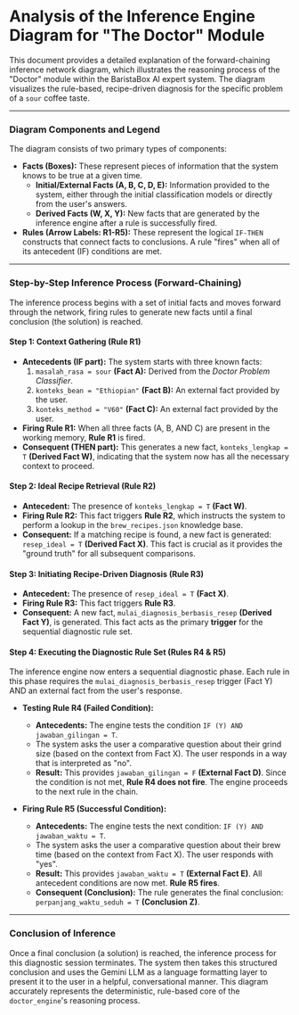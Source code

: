 # Analysis of the Inference Engine Diagram for "The Doctor" Module

This document provides a detailed explanation of the forward-chaining inference network diagram, which illustrates the reasoning process of the "Doctor" module within the BaristaBox AI expert system. The diagram visualizes the rule-based, recipe-driven diagnosis for the specific problem of a `sour` coffee taste.

---

### **Diagram Components and Legend**

The diagram consists of two primary types of components:

- **Facts (Boxes):** These represent pieces of information that the system knows to be true at a given time.
  - **Initial/External Facts (A, B, C, D, E):** Information provided to the system, either through the initial classification models or directly from the user's answers.
  - **Derived Facts (W, X, Y):** New facts that are generated by the inference engine after a rule is successfully fired.
- **Rules (Arrow Labels: R1-R5):** These represent the logical `IF-THEN` constructs that connect facts to conclusions. A rule "fires" when all of its antecedent (IF) conditions are met.

---

### **Step-by-Step Inference Process (Forward-Chaining)**

The inference process begins with a set of initial facts and moves forward through the network, firing rules to generate new facts until a final conclusion (the solution) is reached.

#### **Step 1: Context Gathering (Rule R1)**

- **Antecedents (IF part):** The system starts with three known facts:
  1.  `masalah_rasa = sour` **(Fact A):** Derived from the _Doctor Problem Classifier_.
  2.  `konteks_bean = "Ethiopian"` **(Fact B):** An external fact provided by the user.
  3.  `konteks_method = "V60"` **(Fact C):** An external fact provided by the user.
- **Firing Rule R1:** When all three facts (A, B, AND C) are present in the working memory, **Rule R1** is fired.
- **Consequent (THEN part):** This generates a new fact, `konteks_lengkap = T` **(Derived Fact W)**, indicating that the system now has all the necessary context to proceed.

#### **Step 2: Ideal Recipe Retrieval (Rule R2)**

- **Antecedent:** The presence of `konteks_lengkap = T` **(Fact W)**.
- **Firing Rule R2:** This fact triggers **Rule R2**, which instructs the system to perform a lookup in the `brew_recipes.json` knowledge base.
- **Consequent:** If a matching recipe is found, a new fact is generated: `resep_ideal = T` **(Derived Fact X)**. This fact is crucial as it provides the "ground truth" for all subsequent comparisons.

#### **Step 3: Initiating Recipe-Driven Diagnosis (Rule R3)**

- **Antecedent:** The presence of `resep_ideal = T` **(Fact X)**.
- **Firing Rule R3:** This fact triggers **Rule R3**.
- **Consequent:** A new fact, `mulai_diagnosis_berbasis_resep` **(Derived Fact Y)**, is generated. This fact acts as the primary **trigger** for the sequential diagnostic rule set.

#### **Step 4: Executing the Diagnostic Rule Set (Rules R4 & R5)**

The inference engine now enters a sequential diagnostic phase. Each rule in this phase requires the `mulai_diagnosis_berbasis_resep` trigger (Fact Y) AND an external fact from the user's response.

- **Testing Rule R4 (Failed Condition):**

  - **Antecedents:** The engine tests the condition `IF (Y) AND jawaban_gilingan = T`.
  - The system asks the user a comparative question about their grind size (based on the context from Fact X). The user responds in a way that is interpreted as "no".
  - **Result:** This provides `jawaban_gilingan = F` **(External Fact D)**. Since the condition is not met, **Rule R4 does not fire**. The engine proceeds to the next rule in the chain.

- **Firing Rule R5 (Successful Condition):**
  - **Antecedents:** The engine tests the next condition: `IF (Y) AND jawaban_waktu = T`.
  - The system asks the user a comparative question about their brew time (based on the context from Fact X). The user responds with "yes".
  - **Result:** This provides `jawaban_waktu = T` **(External Fact E)**. All antecedent conditions are now met. **Rule R5 fires**.
  - **Consequent (Conclusion):** The rule generates the final conclusion: `perpanjang_waktu_seduh = T` **(Conclusion Z)**.

---

### **Conclusion of Inference**

Once a final conclusion (a solution) is reached, the inference process for this diagnostic session terminates. The system then takes this structured conclusion and uses the Gemini LLM as a language formatting layer to present it to the user in a helpful, conversational manner. This diagram accurately represents the deterministic, rule-based core of the `doctor_engine`'s reasoning process.
